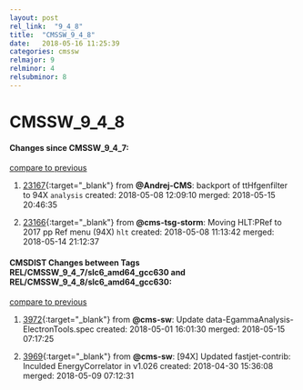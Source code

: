```yaml
---
layout: post
rel_link:  "9_4_8"
title:  "CMSSW_9_4_8"
date:   2018-05-16 11:25:39
categories: cmssw
relmajor: 9
relminor: 4
relsubminor: 8
---
```


# CMSSW_9_4_8
#### Changes since CMSSW_9_4_7:
[compare to previous](https://github.com/cms-sw/cmssw/compare/CMSSW_9_4_7...CMSSW_9_4_8)



1. [23167](http://github.com/cms-sw/cmssw/pull/23167){:target="_blank"}  from **@Andrej-CMS**: backport of ttHfgenfilter to 94X `analysis`  created: 2018-05-08 12:09:10 merged: 2018-05-15 20:46:35



2. [23166](http://github.com/cms-sw/cmssw/pull/23166){:target="_blank"}  from **@cms-tsg-storm**: Moving HLT:PRef to 2017 pp Ref menu (94X) `hlt`  created: 2018-05-08 11:13:42 merged: 2018-05-14 21:12:37



#### CMSDIST Changes between Tags REL/CMSSW_9_4_7/slc6_amd64_gcc630 and REL/CMSSW_9_4_8/slc6_amd64_gcc630:
[compare to previous](https://github.com/cms-sw/cmsdist/compare/REL/CMSSW_9_4_7/slc6_amd64_gcc630...REL/CMSSW_9_4_8/slc6_amd64_gcc630)



1. [3972](http://github.com/cms-sw/cmsdist/pull/3972){:target="_blank"}  from **@cms-sw**: Update data-EgammaAnalysis-ElectronTools.spec created: 2018-05-01 16:01:30 merged: 2018-05-15 07:17:25

2. [3969](http://github.com/cms-sw/cmsdist/pull/3969){:target="_blank"}  from **@cms-sw**: [94X] Updated fastjet-contrib: Inculded EnergyCorrelator in v1.026 created: 2018-04-30 15:36:08 merged: 2018-05-09 07:12:31

